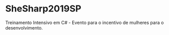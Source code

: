 # SheSharp2019SP
Treinamento Intensivo em C# - Evento para o incentivo de mulheres para o desenvolvimento. 
